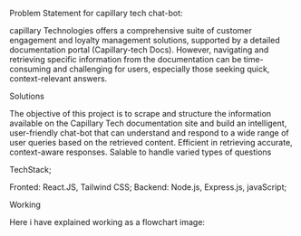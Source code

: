 Problem Statement for capillary tech chat-bot:

capillary Technologies offers a comprehensive suite of customer engagement and loyalty management solutions, supported by a detailed documentation portal (Capillary-tech Docs). However, navigating and retrieving specific information from the documentation can be time-consuming and challenging for users, especially those seeking quick, context-relevant answers.


Solutions

The objective of this project is to scrape and structure the information available on the Capillary Tech documentation site and build an intelligent, user-friendly chat-bot that can understand and respond to a wide range of user queries based on the retrieved content.
Efficient in retrieving accurate, context-aware responses.
Salable to handle varied types of questions 

TechStack;

Fronted: React.JS, Tailwind CSS;
Backend: Node.js, Express.js, javaScript;


Working

Here i have explained working as a flowchart image:

